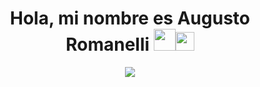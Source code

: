 <h1 align="center">Hola, mi nombre es Augusto Romanelli <img src="https://media.giphy.com/media/hvRJCLFzcasrR4ia7z/giphy.gif" width="35"><img src= "https://media2.giphy.com/media/Lm5hxmmI6ucOQGfjKj/giphy.gif?cid=6c09b952o9xti0m387z597k2xqipch3qmqjydym98oef87ve&rid=giphy.gif&ct=s" width= "30" height= "30" style="margin-left="10px""></h1>
<p align="center">
  <a href="https://github.com/DenverCoder1/readme-typing-svg"><img src="https://readme-typing-svg.herokuapp.com?font=Time+New+Roman&color=%23C8BE25&size=25&center=true&vCenter=true&width=600&height=100&lines=Desarrollador+Web;Estudiante+Autodidacta;Lento+es+el+camino+más+rápido"></a>
</p>
